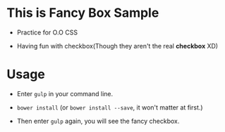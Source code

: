 # This is Fancy Box Sample

- Practice for O.O CSS

- Having fun with checkbox(Though they aren't the real **checkbox** XD)


# Usage

- Enter `gulp` in your command line.

- `bower install` (or `bower install --save`, it won't matter at first.)

- Then enter `gulp` again, you will see the fancy checkbox.


